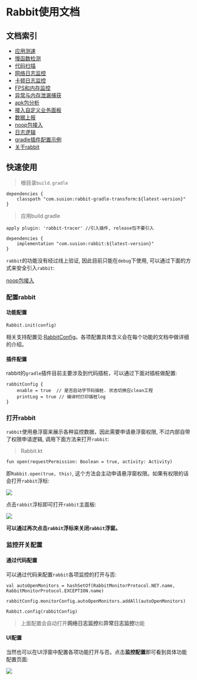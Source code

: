 # Rabbit使用文档

## 文档索引

- [应用测速](./speed-monitor.md)
- [慢函数检测](./slow-method-monitor.md)
- [代码扫描](./block-code-monitor.md)
- [网络日志监控](./net-log-monitor.md)
- [卡顿日志监控](./block-log-monitor.md)
- [FPS和内存监控](./memory-fps-monitor.md)
- [异常与内存泄漏捕获](./others-monitor.md)
- [apk包分析](./app-analyzer.md)
- [接入自定义业务面板](./custom-page.md)
- [数据上报](./data-report.md)
- [noop包接入](./noop-document.md)
- [日志逻辑](./log-document.md)
- [gradle插件配置示例](./gradle-plugin-config-demo.md)
- [关于rabbit](./about.md)

## 快速使用

>根目录`build.gradle`
```
dependencies {
    classpath "com.susion:rabbit-gradle-transform:${latest-version}"
}
```

>应用build.gradle
```
apply plugin: 'rabbit-tracer' //引入插件, release包不要引入

dependencies {
    implementation "com.susion:rabbit:${latest-version}"
} 
```

`rabbit`的功能没有经过线上验证, 因此目前只能在`debug`下使用, 可以通过下面的方式来安全引入`rabbit`:

[noop包接入](./noop-document.md)

### 配置rabbit

#### 功能配置

```
Rabbit.init(config)
```

相关支持配置见:[RabbitConfig](https://github.com/SusionSuc/rabbit-client/blob/master/rabbit-base/src/main/java/com/susion/rabbit/base/config/RabbitConfig.kt)。各项配置具体含义会在每个功能的文档中做详细的介绍。

#### 插件配置

rabbit的`gradle`插件目前主要涉及到代码插桩，可以通过下面对插桩做配置:

```
rabbitConfig {
    enable = true  // 是否启动字节码插桩. 状态切换应clean工程
    printLog = true // 编译时打印插桩log
}
```

### 打开rabbit

`rabbit`使用悬浮窗来展示各种监控数据，因此需要申请悬浮窗权限, 不过内部自带了权限申请逻辑, 调用下面方法来打开`rabbit`:

>Rabbit.kt
```
fun open(requestPermission: Boolean = true, activity: Activity)
```

即`Rabbit.open(true, this)`, 这个方法会主动申请悬浮窗权限。如果有权限的话会打开`rabbit`浮标:

![](./pic/fps.jpg)

点击`rabbit`浮标即可打开`rabbit`主面板:

![](./pic/entry.jpg)

**可以通过再次点击`rabbit`浮标来关闭`rabbit`浮窗。**

### 监控开关配置

#### 通过代码配置

可以通过代码来配置`rabbit`各项监控的打开与否:

```
val autoOpenMonitors = hashSetOf(RabbitMonitorProtocol.NET.name, RabbitMonitorProtocol.EXCEPTION.name)

rabbitConfig.monitorConfig.autoOpenMonitors.addAll(autoOpenMonitors)

Rabbit.config(rabbitConfig)
```
>上面配置会自动打开**网络日志监控**和**异常日志监控**功能

#### UI配置

当然也可以在UI浮窗中配置各项功能打开与否。点击**监控配置**即可看到具体功能配置页面:

![](./pic/config-page.jpg)







